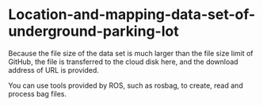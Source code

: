 # Location-and-mapping-data-set-of-underground-parking-lot

Because the file size of the data set is much larger than the file size limit of GitHub, the file is transferred to the cloud disk here, and the download address of URL is provided.

You can use tools provided by ROS, such as rosbag, to create, read and process bag files.
